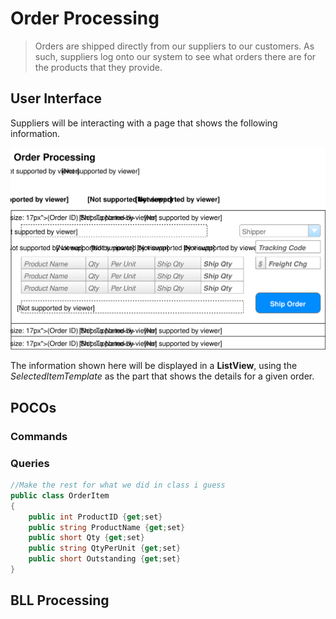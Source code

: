 # Order Processing

> Orders are shipped directly from our suppliers to our customers. As such, suppliers log onto our system to see what orders there are for the products that they provide.

## User Interface

Suppliers will be interacting with a page that shows the following information.

![Mockup](./Shipping-Orders.svg)

The information shown here will be displayed in a **ListView**, using the *SelectedItemTemplate* as the part that shows the details for a given order.

## POCOs

### Commands

### Queries

```csharp
//Make the rest for what we did in class i guess
public class OrderItem
{
    public int ProductID {get;set}
    public string ProductName {get;set}
    public short Qty {get;set}
    public string QtyPerUnit {get;set}
    public short Outstanding {get;set}
}
```

## BLL Processing
